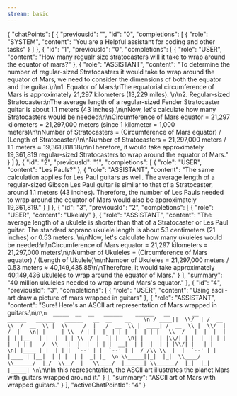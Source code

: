 ```yaml
---
stream: basic
---
```


{
  "chatPoints": [
    {
      "previousId": "",
      "id": "0",
      "completions": [
        {
          "role": "SYSTEM",
          "content": "You are a Helpful assistant for coding and other tasks"
        }
      ]
    },
    {
      "id": "1",
      "previousId": "0",
      "completions": [
        {
          "role": "USER",
          "content": "How many regualr size stratocasters  will it take to wrap around the equator of mars?"
        },
        {
          "role": "ASSISTANT",
          "content": "To determine the number of regular-sized Stratocasters it would take to wrap around the equator of Mars, we need to consider the dimensions of both the equator and the guitar.\n\n1. Equator of Mars:\nThe equatorial circumference of Mars is approximately 21,297 kilometers (13,229 miles). \n\n2. Regular-sized Stratocaster:\nThe average length of a regular-sized Fender Stratocaster guitar is about 1.1 meters (43 inches).\n\nNow, let's calculate how many Stratocasters would be needed:\n\nCircumference of Mars equator = 21,297 kilometers = 21,297,000 meters (since 1 kilometer = 1,000 meters)\n\nNumber of Stratocasters = (Circumference of Mars equator) / (Length of Stratocaster)\n\nNumber of Stratocasters = 21,297,000 meters / 1.1 meters ≈ 19,361,818.18\n\nTherefore, it would take approximately 19,361,819 regular-sized Stratocasters to wrap around the equator of Mars."
        }
      ]
    },
    {
      "id": "2",
      "previousId": "1",
      "completions": [
        {
          "role": "USER",
          "content": "Les Pauls?"
        },
        {
          "role": "ASSISTANT",
          "content": "The same calculation applies for Les Paul guitars as well. The average length of a regular-sized Gibson Les Paul guitar is similar to that of a Stratocaster, around 1.1 meters (43 inches). Therefore, the number of Les Pauls needed to wrap around the equator of Mars would also be approximately 19,361,819."
        }
      ]
    },
    {
      "id": "3",
      "previousId": "2",
      "completions": [
        {
          "role": "USER",
          "content": "Ukelaly"
        },
        {
          "role": "ASSISTANT",
          "content": "The average length of a ukulele is shorter than that of a Stratocaster or Les Paul guitar. The standard soprano ukulele length is about 53 centimeters (21 inches) or 0.53 meters. \n\nNow, let's calculate how many ukuleles would be needed:\n\nCircumference of Mars equator = 21,297 kilometers = 21,297,000 meters\n\nNumber of Ukuleles = (Circumference of Mars equator) / (Length of Ukulele)\n\nNumber of Ukuleles = 21,297,000 meters / 0.53 meters ≈ 40,149,435.85\n\nTherefore, it would take approximately 40,149,436 ukuleles to wrap around the equator of Mars."
        }
      ],
      "summary": "40 million ukuleles needed to wrap around Mars's equator."
    },
    {
      "id": "4",
      "previousId": "3",
      "completions": [
        {
          "role": "USER",
          "content": "Using ascii-art draw a picture of mars wrapped in guitars"
        },
        {
          "role": "ASSISTANT",
          "content": "Sure! Here's an ASCII art representation of Mars wrapped in guitars:\n\n```\n  _____  __  __   ______    ______   __       __     ______   ______   ______   __  __    __    \n / ____||  \\/  | /  __  \\  /  __  \\ |  \\     /  |   /  __  \\ |  ____| /  __  \\ |  \\/  |  /  |   \n| |     | \\  / | |  |  | | |  |  | | |   \\  /   |  |  |  | | | |__   | |  |  | | \\  / |  `| |   \n| |     | |\\/| | |  |  | | |  |  | | |   /  \\   |  |  |  | | |  __|  | |  |  | | |\\/| |   | |   \n| |____ | |  | | |  `--' | |  `--' | |  / /\\ \\  |  |  `--' | | |____ | |__|  | | |  | |  _| |_  \n \\_____||_|  |_|  \\____/   \\______/  |_/  \\__/  |   \\____/  |______| \\______/  |_|  |_| |_____| \n```\n\nIn this representation, the ASCII art illustrates the planet Mars with guitars wrapped around it."
        }
      ],
      "summary": "ASCII art of Mars with wrapped guitars."
    }
  ],
  "activeChatPointId": "4"
}